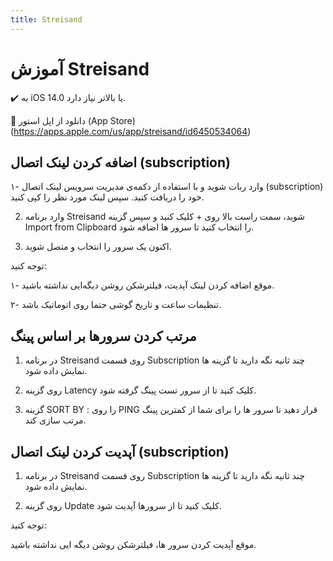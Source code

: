 ```yaml
---
title: Streisand
---
```


# آموزش Streisand

✔️ به iOS 14.0 یا بالاتر نیاز دارد.

🛒 دانلود از اپل استور (App Store) (https://apps.apple.com/us/app/streisand/id6450534064)

## اضافه کردن لینک اتصال (subscription)
۱- وارد ربات شوید و با استفاده از دکمه‌ی مدیریت سرویس لینک اتصال (subscription) خود را دریافت کنید. سپس لینک مورد نظر را کپی کنید.

2. وارد برنامه Streisand شوید، سمت راست بالا روی + کلیک کنید و سپس گزینه Import from Clipboard را انتخاب کنید تا سرور ها اضافه شود.

3. اکنون یک سرور را انتخاب و متصل شوید.

توجه کنید:

۱- موقع اضافه کردن لینک آپدیت، فیلترشکن روشن دیگه‌ایی نداشته باشید.

۲- تنظیمات ساعت و تاریخ گوشی حتما روی اتوماتیک باشد.


## مرتب کردن سرور‌ها بر اساس پینگ

1. در برنامه Streisand روی قسمت Subscription چند ثانیه نگه دارید تا گزینه ها نمایش داده شود.

2. روی گزینه Latency کلیک کنید تا از سرور تست پینگ گرفته شود.

3. گزینه SORT BY : را روی PING قرار دهید تا سرور ها را برای شما از کمترین پینگ مرتب سازی کند.

## آپدیت کردن لینک اتصال (subscription)

1. در برنامه Streisand روی قسمت Subscription چند ثانیه نگه دارید تا گزینه ها نمایش داده شود.

2. روی گزینه Update کلیک کنید تا از سرورها آپدیت شود.

توجه کنید:

موقع  آپدیت کردن سرور ها، فیلترشکن روشن دیگه ایی نداشته باشید.
